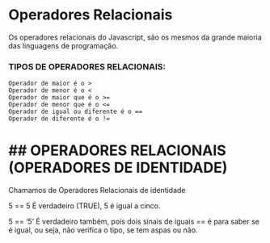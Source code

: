 # Operadores Relacionais
Os operadores relacionais do Javascript, são os mesmos da grande maioria das linguagens de programação. <br>
### TIPOS DE OPERADORES RELACIONAIS: <br>
    Operador de maior é o >
    Operador de menor é o <
    Operador de maior que é o >=
    Operador de menor que é o <=
    Operador de igual ou diferente é o ==
    Operador de diferente é o !=
    
    
# ## OPERADORES RELACIONAIS (OPERADORES DE IDENTIDADE)
   Chamamos de Operadores Relacionais de identidade

5 == 5 É verdadeiro (TRUE), 5 é igual a cinco.

5 == ‘5’ É verdadeiro também, pois dois sinais de iguais == é para saber se é igual, ou seja, não verifica o tipo, se tem aspas ou não. 